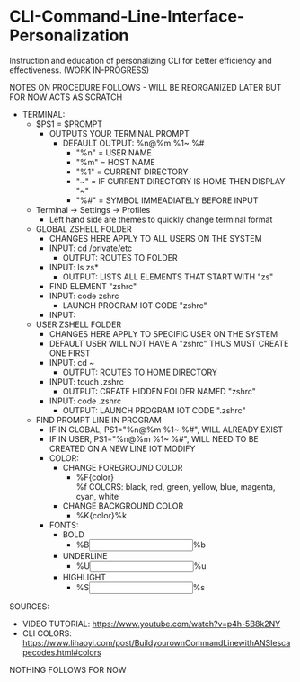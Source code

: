 # CLI-Command-Line-Interface-Personalization
Instruction and education of personalizing CLI for better efficiency and effectiveness.  (WORK IN-PROGRESS)

NOTES ON PROCEDURE FOLLOWS - WILL BE REORGANIZED LATER BUT FOR NOW ACTS AS SCRATCH
* TERMINAL:
    - $PS1 = $PROMPT
        - OUTPUTS YOUR TERMINAL PROMPT
            - DEFAULT OUTPUT: %n@%m %1~ %#
                - "%n" = USER NAME
                - "%m" = HOST NAME
                - "%1" = CURRENT DIRECTORY
                - "~" = IF CURRENT DIRECTORY IS HOME THEN DISPLAY "~"
                - "%#" = SYMBOL IMMEADIATELY BEFORE INPUT
    - Terminal -> Settings -> Profiles
        - Left hand side are themes to quickly change terminal format
    - GLOBAL ZSHELL FOLDER
        - CHANGES HERE APPLY TO ALL USERS ON THE SYSTEM
        - INPUT: cd /private/etc
            - OUTPUT: ROUTES TO FOLDER
        - INPUT: ls zs*
            - OUTPUT: LISTS ALL ELEMENTS THAT START WITH "zs"
        - FIND ELEMENT "zshrc"
        - INPUT: code zshrc
            - LAUNCH PROGRAM IOT CODE "zshrc"
        - INPUT:
    - USER ZSHELL FOLDER
        - CHANGES HERE APPLY TO SPECIFIC USER ON THE SYSTEM
        - DEFAULT USER WILL NOT HAVE A "zshrc" THUS MUST CREATE ONE FIRST
        - INPUT: cd ~
            - OUTPUT: ROUTES TO HOME DIRECTORY
        - INPUT: touch .zshrc
            - OUTPUT: CREATE HIDDEN FOLDER NAMED "zshrc"
        - INPUT: code .zshrc
            - OUTPUT: LAUNCH PROGRAM IOT CODE ".zshrc"
    - FIND PROMPT LINE IN PROGRAM
        - IF IN GLOBAL, PS1="%n@%m %1~ %#", WILL ALREADY EXIST
        - IF IN USER, PS1="%n@%m %1~ %#", WILL NEED TO BE CREATED ON A NEW LINE IOT MODIFY
        - COLOR:
            - CHANGE FOREGROUND COLOR
                - %F{color}<SECTION YOU WANT TO BE A SPECIFIC COLOR>%f
                    COLORS: black, red, green, yellow, blue, magenta, cyan, white
            - CHANGE BACKGROUND COLOR
                - %K{color}%k
        - FONTS:
            - BOLD
                - %B<INPUT>%b
            - UNDERLINE
                - %U<INPUT>%u
            - HIGHLIGHT
                - %S<INPUT>%s

SOURCES:
- VIDEO TUTORIAL: https://www.youtube.com/watch?v=p4h-5B8k2NY
- CLI COLORS: https://www.lihaoyi.com/post/BuildyourownCommandLinewithANSIescapecodes.html#colors

NOTHING FOLLOWS FOR NOW
